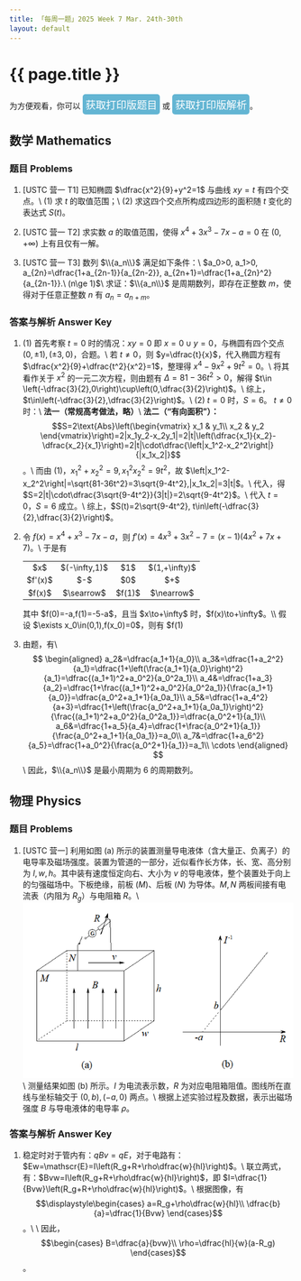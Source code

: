 ```yaml
---
title: 「每周一题」2025 Week 7 Mar. 24th-30th
layout: default
---
```


# {{ page.title }}

为方便观看，你可以
<button onclick="window.location.href='https:\/\/robinlee19.lanzout.com\/ihZrH2rcv30b'" style="background-color:#63B5D3; color:#ffffff; font-size:1.3em; border-radius:5px; border:0px solid; padding:5px 5px">获取打印版题目</button> 或 
<button onclick="window.location.href='https:\/\/robinlee19.lanzout.com\/iF53p2rdeqkd'" style="background-color:#63B5D3; color:#ffffff; font-size:1.3em; border-radius:5px; border:0px solid; padding:5px 5px">获取打印版解析</button>。

## 数学 Mathematics

### 题目 Problems

1. \[USTC 营一 T1\] 已知椭圆 $\dfrac{x^2}{9}+y^2=1$ 与曲线 $xy=t$ 有四个交点。\\
   (1) 求 $t$ 的取值范围；\\
   (2) 求这四个交点所构成四边形的面积随 $t$ 变化的表达式 $S(t)$。

2. \[USTC 营一 T2\] 求实数 $a$ 的取值范围，使得 $x^4+3x^3-7x-a=0$ 在 $(0,+\infty)$ 上有且仅有一解。

3. \[USTC 营一 T3\] 数列 $\\{a_n\\}$ 满足如下条件：\\
$a_0>0, a_1>0, a_{2n}=\dfrac{1+a_{2n-1}}{a_{2n-2}}, a_{2n+1}=\dfrac{1+a_{2n}^2}{a_{2n-1}}.\ (n\ge 1)$\\
求证：$\\{a_n\\}$ 是周期数列，即存在正整数 $m$，使得对于任意正整数 $n$ 有 $a_n=a_{n+m}$。

### 答案与解析 Answer Key

1. (1) 首先考察 $t=0$ 时的情况：$xy=0$ 即 $x=0 \cup y=0$，与椭圆有四个交点 $(0,\pm1),(\pm3,0)$，合题。\\
   若 $t\neq0$，则 $y=\dfrac{t}{x}$，代入椭圆方程有 $\dfrac{x^2}{9}+\dfrac{t^2}{x^2}=1$，整理得 $x^4-9x^2+9t^2=0$。\\
   将其看作关于 $x^2$ 的一元二次方程，则由题有 $\Delta=81-36t^2>0$，解得 $t\in \left(-\dfrac{3}{2},0\right)\cup\left(0,\dfrac{3}{2}\right)$。\\
   综上，$t\in\left(-\dfrac{3}{2},\dfrac{3}{2}\right)$。\\
   (2) $t=0$ 时，$S=6$。
   $t\neq0$ 时：\\
   **法一（常规高考做法，略）**\\
   **法二（“有向面积”）：**$$S=2\text{Abs}\left(\begin{vmatrix}
      x_1 & y_1\\
      x_2 & y_2
   \end{vmatrix}\right)=2|x_1y_2-x_2y_1|=2|t|\left(\dfrac{x_1}{x_2}-\dfrac{x_2}{x_1}\right)=2|t|\cdot\dfrac{\left|x_1^2-x_2^2\right|}{|x_1x_2|}$$。\\
   而由 (1)，$x_1^2+x_2^2=9,x_1^2x_2^2=9t^2$，故 $\left|x_1^2-x_2^2\right|=\sqrt{81-36t^2}=3\sqrt{9-4t^2},|x_1x_2|=3|t|$。\\
   代入，得 $S=2|t|\cdot\dfrac{3\sqrt{9-4t^2}}{3|t|}=2\sqrt{9-4t^2}$。\\
   代入 $t=0$，$S=6$ 成立。\\
   综上，$S(t)=2\sqrt{9-4t^2}, t\in\left(-\dfrac{3}{2},\dfrac{3}{2}\right)$。

2. 令 $f(x)=x^4+x^3-7x-a$，则 $f'(x)=4x^3+3x^2-7=(x-1)(4x^2+7x+7)$。\\
   于是有 
   <table style="text-align:center">
   <tr>
      <td>$x$</td><td>$(-\infty,1)$</td><td>$1$</td><td>$(1,+\infty)$</td>
   </tr>
   <tr>
      <td>$f'(x)$</td><td>$-$</td><td>$0$</td><td>$+$</td>
   </tr>
   <tr>
      <td>$f(x)$</td><td>$\searrow$</td><td>$f(1)$</td><td>$\nearrow$</td>
   </tr>
   </table>
   其中 $f(0)=-a,f(1)=-5-a$，且当 $x\to+\infty$ 时，$f(x)\to+\infty$。\\
   假设 $\exists x_0\in(0,1),f(x_0)=0$，则有 $f(1)<f(x_0)=0$，由零点存在定理，$f(x)$ 在 $(1,+\infty)$ 上必有一零点，故与题设矛盾，舍去。\\
   故零点必位于 $[1,+\infty)$ 上。\\
   若零点为 $1$，则有 $f(-1)=-5-a=0$，即 $a=-5$。\\
   若零点位于 $(1,+\infty)$ 上，则有 $$\begin{cases}
      f(0)\le0\\
      f(1)<0
   \end{cases}$$，解得 $a\in[0,+\infty)$。\\
   综上，$a\in\\{-5\\}\cup[0,+\infty)$。

3. 由题，有\\
   $$
   \begin{aligned}
   a_2&=\dfrac{a_1+1}{a_0}\\
   a_3&=\dfrac{1+a_2^2}{a_1}=\dfrac{1+\left(\frac{a_1+1}{a_0}\right)^2}{a_1}=\dfrac{(a_1+1)^2+a_0^2}{a_0^2a_1}\\
   a_4&=\dfrac{1+a_3}{a_2}=\dfrac{1+\frac{(a_1+1)^2+a_0^2}{a_0^2a_1}}{\frac{a_1+1}{a_0}}=\dfrac{a_0^2+a_1+1}{a_0a_1}\\
   a_5&=\dfrac{1+a_4^2}{a+3}=\dfrac{1+\left(\frac{a_0^2+a_1+1}{a_0a_1}\right)^2}{\frac{(a_1+1)^2+a_0^2}{a_0^2a_1}}=\dfrac{a_0^2+1}{a_1}\\
   a_6&=\dfrac{1+a_5}{a_4}=\dfrac{1+\frac{a_0^2+1}{a_1}}{\frac{a_0^2+a_1+1}{a_0a_1}}=a_0\\
   a_7&=\dfrac{1+a_6^2}{a_5}=\dfrac{1+a_0^2}{\frac{a_0^2+1}{a_1}}=a_1\\
   \cdots
   \end{aligned}
   $$\\
   因此，$\\{a_n\\}$ 是最小周期为 6 的周期数列。

## 物理 Physics

### 题目 Problems

1. \[USTC 营一\] 利用如图 (a) 所示的装置测量导电液体（含大量正、负离子）的电导率及磁场强度。装置为管道的一部分，近似看作长方体，长、宽、高分别为 $l,w,h$。其中装有速度恒定向右、大小为 $v$ 的导电液体，整个装置处于向上的匀强磁场中。下板绝缘，前板 ($M$)、后板 ($N$) 为导体。$M,N$ 两板间接有电流表（内阻为 $R_g$）与电阻箱 $R$。\\
![](./img/wad_2025_w7_phy_pic1.png)\\
测量结果如图 (b) 所示。$I$ 为电流表示数，$R$ 为对应电阻箱阻值。图线所在直线与坐标轴交于 $(0,b), (-a,0)$ 两点。\\
根据上述实验过程及数据，表示出磁场强度 $B$ 与导电液体的电导率 $\rho$。

### 答案与解析 Answer Key

1. 稳定时对于管内有：$qBv=qE$，对于电路有：$Ew=\mathscr{E}=I\left(R_g+R+\rho\dfrac{w}{hl}\right)$。\\
   联立两式，有：$Bvw=I\left(R_g+R+\rho\dfrac{w}{hl}\right)$，即 $I=\dfrac{1}{Bvw}\left(R_g+R+\rho\dfrac{w}{hl}\right)$。\\
   根据图像，有 $$\displaystyle\begin{cases}
      a=R_g+\rho\dfrac{w}{hl}\\
      \dfrac{b}{a}=\dfrac{1}{Bvw}
   \end{cases}$$。\\
   \\
   因此，$$\begin{cases}
      B=\dfrac{a}{bvw}\\
      \rho=\dfrac{hl}{w}(a-R_g)
   \end{cases}$$。